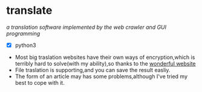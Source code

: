 # translate
_a translation software implemented by the web crawler and GUI programming_   
- [x] python3    
* Most big traslation websites have their own ways of encryption,which is terribly hard to solve(with my ability),so thanks to the [wonderful website](http://fy.iciba.com/)  
* File traslation is supporting,and you can save the result easliy.  
* The form of an article may has some problems,although I've tried my best to cope with it.  

